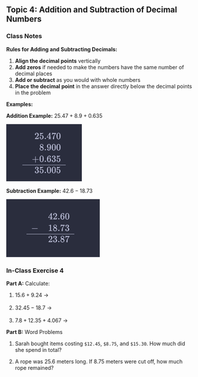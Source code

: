 <script type="text/javascript">
  window.MathJax = {
    tex: {
      inlineMath: [['$', '$'], ['\\(', '\\)']],
      displayMath: [['$$', '$$'], ['\\[', '\\]']],
      processEscapes: true
    },
    options: {
      skipHtmlTags: ['script','noscript','style','textarea','pre','code'] // don't render inside code blocks
    },
    chtml: {
      scale: 1.3  // Increase this number to make fonts bigger
    }
  };
</script>
<script async src="https://cdn.jsdelivr.net/npm/mathjax@3/es5/tex-chtml-full.js"></script>

## Topic 4: Addition and Subtraction of Decimal Numbers

### Class Notes

**Rules for Adding and Subtracting Decimals:**

1. **Align the decimal points** vertically
2. **Add zeros** if needed to make the numbers have the same number of decimal places
3. **Add or subtract** as you would with whole numbers
4. **Place the decimal point** in the answer directly below the decimal points in the problem

**Examples:**

**Addition Example:** $25.47 + 8.9 + 0.635$

![addition](img\addition_1.png)

**Subtraction Example:** $42.6 - 18.73$

![subtraction](img\subtraction_1.png)

### In-Class Exercise 4

**Part A:** Calculate:

1. $15.6 + 9.24$ →
   <br><br>
2. $32.45 - 18.7$ →
   <br><br>
3. $7.8 + 12.35 + 4.067$ →

**Part B:** Word Problems

1. Sarah bought items costing `$12.45`, `$8.75`, and `$15.30`. How much did she spend in total?

2. A rope was 25.6 meters long. If 8.75 meters were cut off, how much rope remained?
